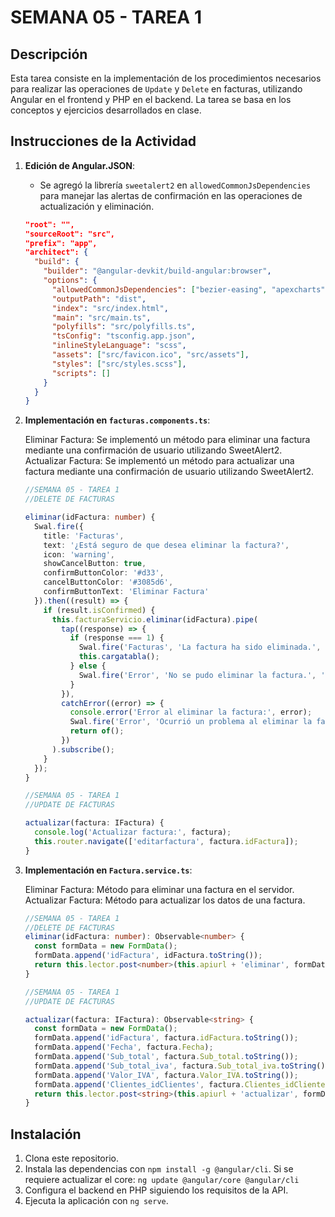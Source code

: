 # SEMANA 05 - TAREA 1

## Descripción

Esta tarea consiste en la implementación de los procedimientos necesarios para realizar las operaciones de `Update` y `Delete` en facturas, utilizando Angular en el frontend y PHP en el backend. La tarea se basa en los conceptos y ejercicios desarrollados en clase.

## Instrucciones de la Actividad

1. **Edición de Angular.JSON**:
   - Se agregó la librería `sweetalert2` en `allowedCommonJsDependencies` para manejar las alertas de confirmación en las operaciones de actualización y eliminación.

   ```json
   "root": "",
   "sourceRoot": "src",
   "prefix": "app",
   "architect": {
     "build": {
       "builder": "@angular-devkit/build-angular:browser",
       "options": {
         "allowedCommonJsDependencies": ["bezier-easing", "apexcharts", "sweetalert2"],
         "outputPath": "dist",
         "index": "src/index.html",
         "main": "src/main.ts",
         "polyfills": "src/polyfills.ts",
         "tsConfig": "tsconfig.app.json",
         "inlineStyleLanguage": "scss",
         "assets": ["src/favicon.ico", "src/assets"],
         "styles": ["src/styles.scss"],
         "scripts": []
       }
     }
   }
2. **Implementación en `facturas.components.ts`**:

   Eliminar Factura: Se implementó un método para eliminar una factura mediante una confirmación de usuario utilizando SweetAlert2.  
   Actualizar Factura: Se implementó un método para actualizar una factura mediante una confirmación de usuario utilizando SweetAlert2.   
   
   ```typescript
   //SEMANA 05 - TAREA 1
   //DELETE DE FACTURAS

   eliminar(idFactura: number) {
     Swal.fire({
       title: 'Facturas',
       text: '¿Está seguro de que desea eliminar la factura?',
       icon: 'warning',
       showCancelButton: true,
       confirmButtonColor: '#d33',
       cancelButtonColor: '#3085d6',
       confirmButtonText: 'Eliminar Factura'
     }).then((result) => {
       if (result.isConfirmed) {
         this.facturaServicio.eliminar(idFactura).pipe(
           tap((response) => {
             if (response === 1) { 
               Swal.fire('Facturas', 'La factura ha sido eliminada.', 'success');
               this.cargatabla(); 
             } else {
               Swal.fire('Error', 'No se pudo eliminar la factura.', 'error');
             }
           }),
           catchError((error) => {
             console.error('Error al eliminar la factura:', error);
             Swal.fire('Error', 'Ocurrió un problema al eliminar la factura.', 'error');
             return of();  
           })
         ).subscribe();
       }
     });
   }

   //SEMANA 05 - TAREA 1
   //UPDATE DE FACTURAS

   actualizar(factura: IFactura) {
     console.log('Actualizar factura:', factura);
     this.router.navigate(['editarfactura', factura.idFactura]);
   } 
4. **Implementación en `Factura.service.ts`**:

   Eliminar Factura: Método para eliminar una factura en el servidor.  
   Actualizar Factura: Método para actualizar los datos de una factura.

   ```typescript
   //SEMANA 05 - TAREA 1
   //DELETE DE FACTURAS
   eliminar(idFactura: number): Observable<number> {
     const formData = new FormData();
     formData.append('idFactura', idFactura.toString());
     return this.lector.post<number>(this.apiurl + 'eliminar', formData);
   }

   //SEMANA 05 - TAREA 1
   //UPDATE DE FACTURAS

   actualizar(factura: IFactura): Observable<string> {
     const formData = new FormData();
     formData.append('idFactura', factura.idFactura.toString());
     formData.append('Fecha', factura.Fecha);
     formData.append('Sub_total', factura.Sub_total.toString());
     formData.append('Sub_total_iva', factura.Sub_total_iva.toString());
     formData.append('Valor_IVA', factura.Valor_IVA.toString());
     formData.append('Clientes_idClientes', factura.Clientes_idClientes.toString());
     return this.lector.post<string>(this.apiurl + 'actualizar', formData);
   }


## Instalación

1. Clona este repositorio.
2. Instala las dependencias con `npm install -g @angular/cli`. 
   Si se requiere actualizar el core:  `ng update @angular/core @angular/cli`
3. Configura el backend en PHP siguiendo los requisitos de la API.
4. Ejecuta la aplicación con `ng serve`.
